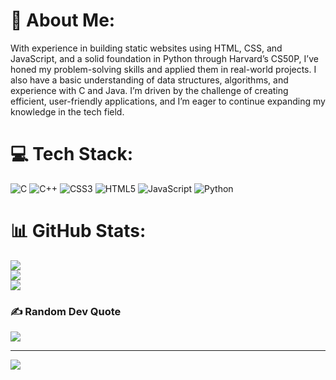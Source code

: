 # 💫 About Me:
With experience in building static websites using HTML, CSS, and JavaScript, and a solid foundation in Python through Harvard’s CS50P, I’ve honed my problem-solving skills and applied them in real-world projects. I also have a basic understanding of data structures, algorithms, and experience with C and Java. I’m driven by the challenge of creating efficient, user-friendly applications, and I’m eager to continue expanding my knowledge in the tech field.


# 💻 Tech Stack:
![C](https://img.shields.io/badge/c-%2300599C.svg?style=for-the-badge&logo=c&logoColor=white) ![C++](https://img.shields.io/badge/c++-%2300599C.svg?style=for-the-badge&logo=c%2B%2B&logoColor=white) ![CSS3](https://img.shields.io/badge/css3-%231572B6.svg?style=for-the-badge&logo=css3&logoColor=white) ![HTML5](https://img.shields.io/badge/html5-%23E34F26.svg?style=for-the-badge&logo=html5&logoColor=white) ![JavaScript](https://img.shields.io/badge/javascript-%23323330.svg?style=for-the-badge&logo=javascript&logoColor=%23F7DF1E) ![Python](https://img.shields.io/badge/python-3670A0?style=for-the-badge&logo=python&logoColor=ffdd54)
# 📊 GitHub Stats:
![](https://github-readme-stats.vercel.app/api?username=Soham-Kamble&theme=dark&hide_border=false&include_all_commits=false&count_private=false)<br/>
![](https://github-readme-streak-stats.herokuapp.com/?user=Soham-Kamble&theme=dark&hide_border=false)<br/>
![](https://github-readme-stats.vercel.app/api/top-langs/?username=Soham-Kamble&theme=dark&hide_border=false&include_all_commits=false&count_private=false&layout=compact)

### ✍️ Random Dev Quote
![](https://quotes-github-readme.vercel.app/api?type=horizontal&theme=radical)

---
[![](https://visitcount.itsvg.in/api?id=Soham-Kamble&icon=0&color=0)](https://visitcount.itsvg.in)

<!-- Proudly created with GPRM ( https://gprm.itsvg.in ) -->
